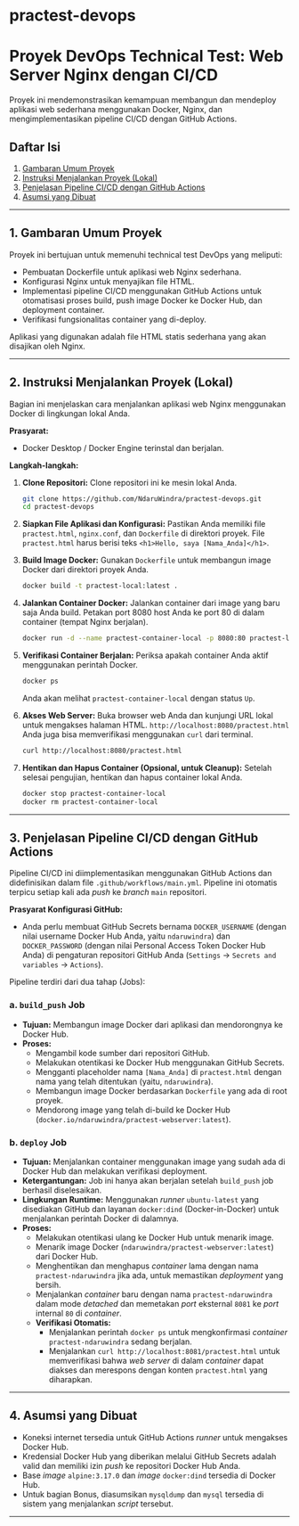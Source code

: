 ﻿# practest-devops

# Proyek DevOps Technical Test: Web Server Nginx dengan CI/CD

Proyek ini mendemonstrasikan kemampuan membangun dan mendeploy aplikasi web sederhana menggunakan Docker, Nginx, dan mengimplementasikan pipeline CI/CD dengan GitHub Actions.

## Daftar Isi
1.  [Gambaran Umum Proyek](#1-gambaran-umum-proyek)
2.  [Instruksi Menjalankan Proyek (Lokal)](#2-instruksi-menjalankan-proyek-lokal)
3.  [Penjelasan Pipeline CI/CD dengan GitHub Actions](#3-penjelasan-pipeline-ci-cd-dengan-github-actions)
4.  [Asumsi yang Dibuat](#4-asumsi-yang-dibuat)

---

## 1. Gambaran Umum Proyek

Proyek ini bertujuan untuk memenuhi technical test DevOps yang meliputi:
* Pembuatan Dockerfile untuk aplikasi web Nginx sederhana.
* Konfigurasi Nginx untuk menyajikan file HTML.
* Implementasi pipeline CI/CD menggunakan GitHub Actions untuk otomatisasi proses build, push image Docker ke Docker Hub, dan deployment container.
* Verifikasi fungsionalitas container yang di-deploy.

Aplikasi yang digunakan adalah file HTML statis sederhana yang akan disajikan oleh Nginx.

---

## 2. Instruksi Menjalankan Proyek (Lokal)

Bagian ini menjelaskan cara menjalankan aplikasi web Nginx menggunakan Docker di lingkungan lokal Anda.

**Prasyarat:**
* Docker Desktop / Docker Engine terinstal dan berjalan.

**Langkah-langkah:**

1.  **Clone Repositori:**
    Clone repositori ini ke mesin lokal Anda.
    ```bash
    git clone https://github.com/NdaruWindra/practest-devops.git
    cd practest-devops
    ```

2.  **Siapkan File Aplikasi dan Konfigurasi:**
    Pastikan Anda memiliki file `practest.html`, `nginx.conf`, dan `Dockerfile` di direktori proyek. File `practest.html` harus berisi teks `<h1>Hello, saya [Nama_Anda]</h1>`.

3.  **Build Image Docker:**
    Gunakan `Dockerfile` untuk membangun image Docker dari direktori proyek Anda.
    ```bash
    docker build -t practest-local:latest .
    ```

4.  **Jalankan Container Docker:**
    Jalankan container dari image yang baru saja Anda build. Petakan port 8080 host Anda ke port 80 di dalam container (tempat Nginx berjalan).
    ```bash
    docker run -d --name practest-container-local -p 8080:80 practest-local:latest
    ```

5.  **Verifikasi Container Berjalan:**
    Periksa apakah container Anda aktif menggunakan perintah Docker.
    ```bash
    docker ps
    ```
    Anda akan melihat `practest-container-local` dengan status `Up`.

6.  **Akses Web Server:**
    Buka browser web Anda dan kunjungi URL lokal untuk mengakses halaman HTML.
    `http://localhost:8080/practest.html`
    Anda juga bisa memverifikasi menggunakan `curl` dari terminal.
    ```bash
    curl http://localhost:8080/practest.html
    ```

7.  **Hentikan dan Hapus Container (Opsional, untuk Cleanup):**
    Setelah selesai pengujian, hentikan dan hapus container lokal Anda.
    ```bash
    docker stop practest-container-local
    docker rm practest-container-local
    ```

---

## 3. Penjelasan Pipeline CI/CD dengan GitHub Actions

Pipeline CI/CD ini diimplementasikan menggunakan GitHub Actions dan didefinisikan dalam file `.github/workflows/main.yml`. Pipeline ini otomatis terpicu setiap kali ada *push* ke *branch* `main` repositori.

**Prasyarat Konfigurasi GitHub:**
* Anda perlu membuat GitHub Secrets bernama `DOCKER_USERNAME` (dengan nilai username Docker Hub Anda, yaitu `ndaruwindra`) dan `DOCKER_PASSWORD` (dengan nilai Personal Access Token Docker Hub Anda) di pengaturan repositori GitHub Anda (`Settings` -> `Secrets and variables` -> `Actions`).

Pipeline terdiri dari dua tahap (Jobs):

### a. `build_push` Job
* **Tujuan:** Membangun image Docker dari aplikasi dan mendorongnya ke Docker Hub.
* **Proses:**
    * Mengambil kode sumber dari repositori GitHub.
    * Melakukan otentikasi ke Docker Hub menggunakan GitHub Secrets.
    * Mengganti placeholder nama `[Nama_Anda]` di `practest.html` dengan nama yang telah ditentukan (yaitu, `ndaruwindra`).
    * Membangun image Docker berdasarkan `Dockerfile` yang ada di root proyek.
    * Mendorong image yang telah di-build ke Docker Hub (`docker.io/ndaruwindra/practest-webserver:latest`).

### b. `deploy` Job
* **Tujuan:** Menjalankan container menggunakan image yang sudah ada di Docker Hub dan melakukan verifikasi deployment.
* **Ketergantungan:** Job ini hanya akan berjalan setelah `build_push` job berhasil diselesaikan.
* **Lingkungan Runtime:** Menggunakan *runner* `ubuntu-latest` yang disediakan GitHub dan layanan `docker:dind` (Docker-in-Docker) untuk menjalankan perintah Docker di dalamnya.
* **Proses:**
    * Melakukan otentikasi ulang ke Docker Hub untuk menarik image.
    * Menarik image Docker (`ndaruwindra/practest-webserver:latest`) dari Docker Hub.
    * Menghentikan dan menghapus *container* lama dengan nama `practest-ndaruwindra` jika ada, untuk memastikan *deployment* yang bersih.
    * Menjalankan *container* baru dengan nama `practest-ndaruwindra` dalam mode *detached* dan memetakan *port* eksternal `8081` ke *port* internal `80` di *container*.
    * **Verifikasi Otomatis:**
        * Menjalankan perintah `docker ps` untuk mengkonfirmasi *container* `practest-ndaruwindra` sedang berjalan.
        * Menjalankan `curl http://localhost:8081/practest.html` untuk memverifikasi bahwa *web server* di dalam *container* dapat diakses dan merespons dengan konten `practest.html` yang diharapkan.

---

## 4. Asumsi yang Dibuat

* Koneksi internet tersedia untuk GitHub Actions *runner* untuk mengakses Docker Hub.
* Kredensial Docker Hub yang diberikan melalui GitHub Secrets adalah valid dan memiliki izin *push* ke repositori Docker Hub Anda.
* Base *image* `alpine:3.17.0` dan *image* `docker:dind` tersedia di Docker Hub.
* Untuk bagian Bonus, diasumsikan `mysqldump` dan `mysql` tersedia di sistem yang menjalankan *script* tersebut.

---


